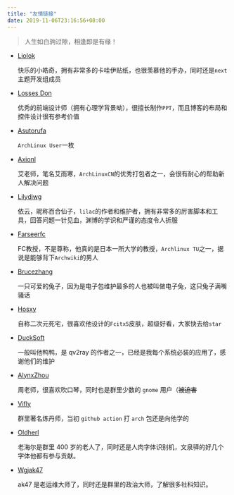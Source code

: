 ```yaml
---
title: "友情链接"
date: 2019-11-06T23:16:56+08:00
---
```


> 人生如白驹过隙，相逢即是有缘！
>




- [Liolok](https://liolok.com/)

    快乐的小皓奇，拥有非常多的卡哇伊贴纸，也很羡慕他的手办，同时还是`next`主题开发组成员

- [Losses Don](https://roriri.one/)

    优秀的前端设计师（拥有心理学背景呦），很擅长制作`PPT`，而且博客的布局和控件设计很有参考价值

- [Asutorufa](https://asutorufa.github.io/)

    `ArchLinux User`一枚
    
- [Axionl](https://axionl.me/)

    艾老师，笔名艾雨寒，`ArchLinuxCN`的优秀打包者之一，会很有耐心的帮助新人解决问题

- [Lilydjwg](https://blog.lilydjwg.me/)

    依云，昵称百合仙子，`lilac`的作者和维护者，拥有非常多的厉害脚本和工具，回答问题一针见血，渊博的学识和严谨的态度令人折服

- [Farseerfc](https://farseerfc.me/)

    FC教授，不是尊称，他真的是日本一所大学的教授，`Archlinux TU`之一，据说是能够背下`Archwiki`的男人

- [Brucezhang](https://brucezhang1993.github.io/)

    一只可爱的兔子，因为是电子包维护最多的人也被叫做电子兔，这只兔子满嘴骚话

- [Hosxy](https://hosxy.github.io/)

    自称二次元死宅，很喜欢他设计的`Fcitx5`皮肤，超级好看，大家快去给`star`

- [DuckSoft](https://www.ducksoft.site/)

	一般叫他鸭鸭，是 qv2ray 的作者之一，已经是我每个系统必装的应用了，感谢他们的维护

- [AlynxZhou](https://sh.alynx.one/)

	周老师，很喜欢吹口琴，同时也是群里少数的 `gnome` 用户（~~被迫害~~

- [Vifly](https://viflythink.com/)

	群里著名炼丹师，当初 `github action` 打 `arch` 包还是向他学的

- [Oldherl](https://blog.oldherl.one)

	老海尔是群里 400 岁的老人了，同时还是人肉字体识别机，文泉驿的好几个字体他都有参与贡献。

- [Wgjak47](https://wgjak47.me/tech)

	ak47 是老运维大师了，同时还是群里的政治大师，了解很多社科知识。
